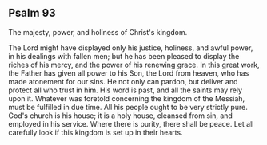 ## Psalm 93

The majesty, power, and holiness of Christ's kingdom.

The Lord might have displayed only his justice, holiness, and awful power, in his dealings with fallen men; but he has been pleased to display the riches of his mercy, and the power of his renewing grace. In this great work, the Father has given all power to his Son, the Lord from heaven, who has made atonement for our sins. He not only can pardon, but deliver and protect all who trust in him. His word is past, and all the saints may rely upon it. Whatever was foretold concerning the kingdom of the Messiah, must be fulfilled in due time. All his people ought to be very strictly pure. God's church is his house; it is a holy house, cleansed from sin, and employed in his service. Where there is purity, there shall be peace. Let all carefully look if this kingdom is set up in their hearts.

